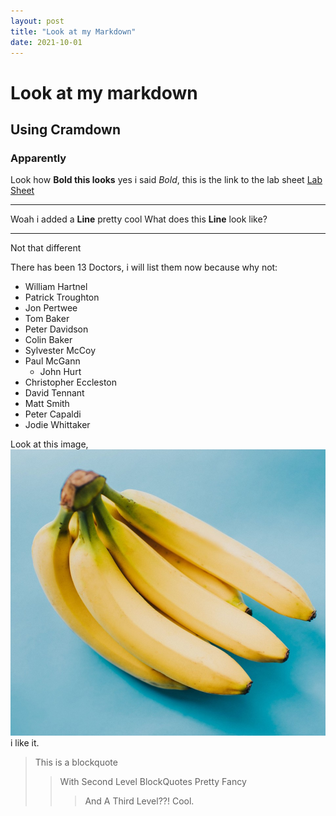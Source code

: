 ```yaml
---
layout: post
title: "Look at my Markdown"
date: 2021-10-01
---
```

# Look at my markdown
## Using Cramdown
### Apparently

Look how **Bold this looks** yes i said *Bold*, this is the link to the lab sheet [Lab Sheet](https://canvas.hw.ac.uk/courses/5395/pages/f28wp-web-programming-material?module_item_id=644006)

* * *
Woah i added a __Line__ pretty cool
What does this **Line** look like?

***
Not that different

There has been 13 Doctors, i will list them now because why not:
* William Hartnel
* Patrick Troughton
* Jon Pertwee
* Tom Baker
* Peter Davidson
* Colin Baker
* Sylvester McCoy
* Paul McGann
   * John Hurt
* Christopher Eccleston
* David Tennant
* Matt Smith
* Peter Capaldi
* Jodie Whittaker

Look at this image, ![Its meant to be a banana](../images/banana.jpg) i like it.

>This is a blockquote
>>With Second Level BlockQuotes
>>Pretty Fancy
>>>And A Third Level??!
>>>Cool.
